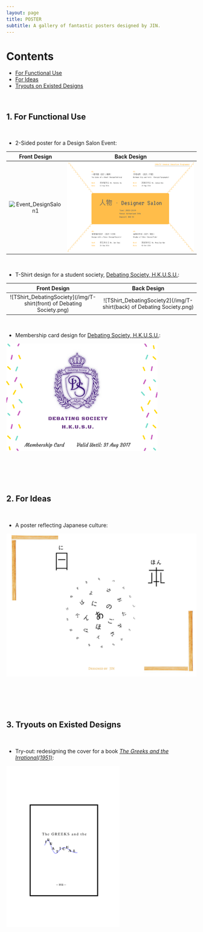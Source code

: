 ```yaml
---
layout: page
title: POSTER
subtitle: A gallery of fantastic posters designed by JIN.
---
```

# Contents
 * [For Functional Use](#category1)
 * [For Ideas](#category2)
 * [Tryouts on Existed Designs](#category3)
<br>

## 1. For Functional Use  <a name="category1"></a>
<br>

* 2-Sided poster for a Design Salon Event:

Front Design             |  Back Design
:-------------------------:|:-------------------------:
![Event_DesignSalon1](/img/人-2.png) | ![Event_DesignSalon2](/img/DesignSalon.png)
<br>

* T-Shirt design for a student society, [Debating Society, H.K.U.S.U.](https://zh-hk.facebook.com/DebatingSocietyHkusu/):

Front Design             |  Back Design
:-------------------------:|:-------------------------:
![TShirt_DebatingSociety](/img/T-shirt(front) of Debating Society.png) |  ![TShirt_DebatingSociety2](/img/T-shirt(back) of Debating Society.png)
<br>

* Membership card design for [Debating Society, H.K.U.S.U.](https://zh-hk.facebook.com/DebatingSocietyHkusu/):

<img src="/img/Membership Card Design.png" width="400">

<br><br><br><br>

## 2. For Ideas <a name="category2"></a>
<br>

* A poster reflecting Japanese culture:

![ProJapan](/img/Japan.png)

<br><br>
<br><br>

## 3. Tryouts on Existed Designs <a name="category3"></a>
<br>

* Try-out: redesigning the cover for a book [_The Greeks and the Irrational(1951)_](https://books.google.com.hk/books/about/The_Greeks_and_the_Irrational.html?id=Lz7LNak21AQC&redir_esc=y):

<img src="/img/CreativeBookCoverIrrationall.png" width="300">
